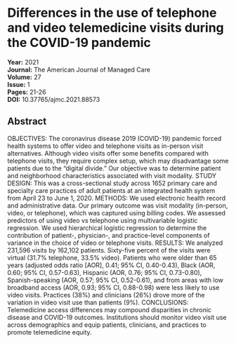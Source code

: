 # Differences in the use of telephone and video telemedicine visits during the COVID-19 pandemic

**Year:** 2021  
**Journal:** The American Journal of Managed Care  
**Volume:** 27  
**Issue:** 1  
**Pages:** 21-26  
**DOI:** 10.37765/ajmc.2021.88573  

## Abstract
OBJECTIVES: The coronavirus disease 2019 (COVID-19) pandemic forced health systems to offer video and telephone visits as in-person visit alternatives. Although video visits offer some benefits compared with telephone visits, they require complex setup, which may disadvantage some patients due to the “digital divide.” Our objective was to determine patient and neighborhood characteristics associated with visit modality. STUDY DESIGN: This was a cross-sectional study across 1652 primary care and specialty care practices of adult patients at an integrated health system from April 23 to June 1, 2020.
METHODS: We used electronic health record and administrative data. Our primary outcome was visit modality (in-person, video, or telephone), which was captured using billing codes. We assessed predictors of using video vs telephone using multivariable logistic regression. We used hierarchical logistic regression to determine the contribution of patient-, physician-, and practice-level components of variance in the choice of video or telephone visits.
RESULTS: We analyzed 231,596 visits by 162,102 patients. Sixty-five percent of the visits were virtual (31.7% telephone, 33.5% video). Patients who were older than 65 years (adjusted odds ratio [AOR], 0.41; 95% CI, 0.40-0.43), Black (AOR, 0.60; 95% CI, 0.57-0.63), Hispanic (AOR, 0.76; 95% CI, 0.73-0.80), Spanish-speaking (AOR, 0.57; 95% CI, 0.52-0.61), and from areas with low broadband access (AOR, 0.93; 95% CI, 0.88-0.98) were less likely to use video visits. Practices (38%) and clinicians (26%) drove more of the variation in video visit use than patients (9%).
CONCLUSIONS: Telemedicine access differences may compound disparities in chronic disease and COVID-19 outcomes. Institutions should monitor video visit use across demographics and equip patients, clinicians, and practices to promote telemedicine equity.

